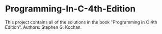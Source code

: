 # Programming-In-C-4th-Edition

This project contains all of the solutions in the book "Programming in C 4th Edition". Authors: Stephen G. Kochan.

